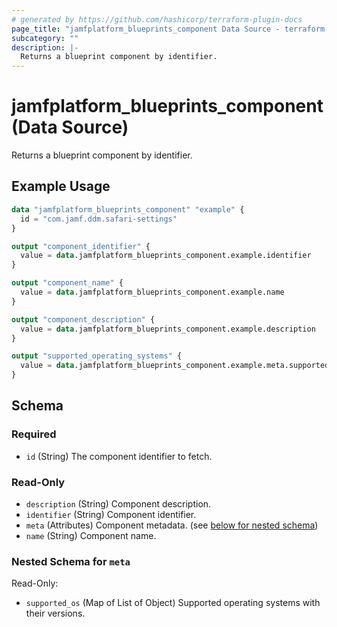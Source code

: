 ```yaml
---
# generated by https://github.com/hashicorp/terraform-plugin-docs
page_title: "jamfplatform_blueprints_component Data Source - terraform-provider-jamfplatform"
subcategory: ""
description: |-
  Returns a blueprint component by identifier.
---
```


# jamfplatform_blueprints_component (Data Source)

Returns a blueprint component by identifier.

## Example Usage

```terraform
data "jamfplatform_blueprints_component" "example" {
  id = "com.jamf.ddm.safari-settings"
}

output "component_identifier" {
  value = data.jamfplatform_blueprints_component.example.identifier
}

output "component_name" {
  value = data.jamfplatform_blueprints_component.example.name
}

output "component_description" {
  value = data.jamfplatform_blueprints_component.example.description
}

output "supported_operating_systems" {
  value = data.jamfplatform_blueprints_component.example.meta.supported_os
}
```

<!-- schema generated by tfplugindocs -->
## Schema

### Required

- `id` (String) The component identifier to fetch.

### Read-Only

- `description` (String) Component description.
- `identifier` (String) Component identifier.
- `meta` (Attributes) Component metadata. (see [below for nested schema](#nestedatt--meta))
- `name` (String) Component name.

<a id="nestedatt--meta"></a>
### Nested Schema for `meta`

Read-Only:

- `supported_os` (Map of List of Object) Supported operating systems with their versions.
